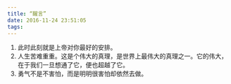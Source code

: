 ```yaml
---
title: “醒言”
date: 2016-11-24 23:51:05
tags:
---
```


1.  此时此刻就是上帝对你最好的安排。
2.  人生苦难重重。这是个伟大的真理，是世界上最伟大的真理之一。它的伟大，在于我们一旦想通了它，便也超越了它。
3.  勇气不是不害怕，而是明明很害怕却依然去做。